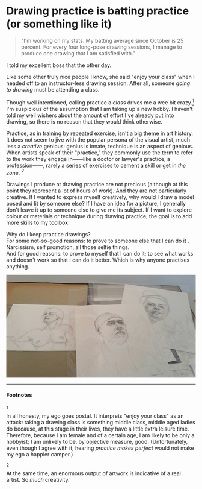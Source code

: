 # Drawing practice is batting practice (or something like it)

>"I'm working on my stats. My batting average since October is 25 percent. For every four long-pose drawing sessions, I manage to produce one drawing that I am satisfied with."

I told my excellent boss that the other day.  

Like some other truly nice people I know, she said "enjoy your class" when I headed off to an instructor-less drawing session. After all, someone *going to drawing* must be attending a class.  
  
Though well intentioned, calling practice a *class* drives me a wee bit crazy.[<sup>1</sup>](#1)  I'm suspicious of the assumption that I am taking up a new hobby. I haven't told my well wishers about the amount of effort I've already put into drawing, so there is no reason that they would think otherwise.  

Practice, as in training by repeated exercise, isn't a big theme in art history. It does not seem to jive with the popular persona of the visual artist, much less a *creative* genious:  genius is innate, technique is an aspect of genious.  When artists speak of their "practice," they commonly use the term to refer to the work they engage in——like a doctor or lawyer's practice, a profession——, rarely a series of exercises to cement a skill or get in *the zone*. [<sup>2</sup>](#2)   

Drawings I produce at drawing practice are not precious (although at this point they represent a lot of hours of work). And they are not particularly creative. If I wanted to express myself creatively, why would I draw a model posed and lit by someone else? If I have an idea for a picture, I generally don't leave it up to someone else to give me its subject. If I want to explore colour or materials or technique during drawing practice, the goal is to add more skills to my toolbox.  

Why do I keep practice drawings?  
For some not-so-good reasons: to prove to someone else that I can do it . Narcissism, self promotion, all those selfie things.   
And for good reasons: to prove to myself that I can do it; to see what works and doesn't work so that I can do it better.  Which is why anyone practises anything. 

<img src="images/portraits at Pink.jpg">

---
#### Footnotes

<a name="1"><sup>1</sup></a>	
    In all honesty, my ego goes postal.  It interprets "enjoy your class" as an attack: taking a drawing class is something middle class, middle aged ladies do because, at this stage in their lives, they have a little extra leisure time. Therefore, because I am female and of a certain age,  I am likely to be only a hobbyist; I am unlikely to be, by objective measure, good.
    (Unfortunately, even though I agree with it, hearing *practice makes perfect* would not make my ego a happier camper.)

<a name="1"><sup>2</sup></a>	
    At the same time, an enormous output of artwork is indicative of a real artist. So *much* creativity.



